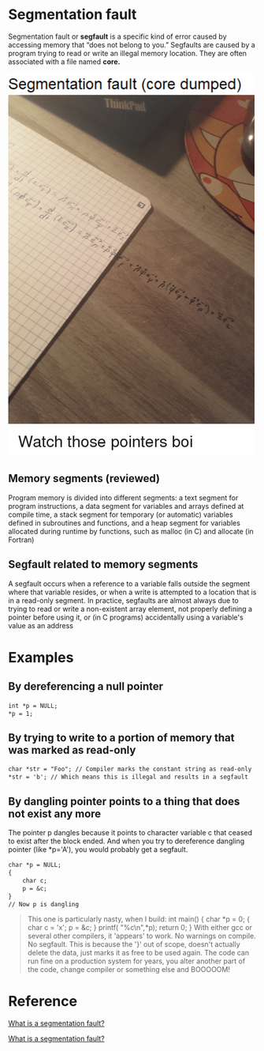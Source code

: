 # Segmentation fault

Segmentation fault or **segfault** is a specific kind of error caused by accessing memory that “does not belong to you.” Segfaults are caused by a program trying to read or write an illegal memory location. They are often associated with a file named **core.**

![](images/-f7e70257-745c-4efc-881b-44af0dc1f911untitled)

## Memory segments (reviewed)

Program memory is divided into different segments: a text segment for program instructions, a data segment for variables and arrays defined at compile time, a stack segment for temporary (or automatic) variables defined in subroutines and functions, and a heap segment for variables allocated during runtime by functions, such as malloc (in C) and allocate (in Fortran)

## Segfault related to memory segments

A segfault occurs when a reference to a variable falls outside the segment where that variable resides, or when a write is attempted to a location that is in a read-only segment. In practice, segfaults are almost always due to trying to read or write a non-existent array element, not properly defining a pointer before using it, or (in C programs) accidentally using a variable's value as an address

# Examples

## By dereferencing a null pointer

    int *p = NULL;
    *p = 1;

## By trying to write to a portion of memory that was marked as read-only

    char *str = "Foo"; // Compiler marks the constant string as read-only
    *str = 'b'; // Which means this is illegal and results in a segfault

## By dangling pointer points to a thing that does not exist any more

The pointer p dangles because it points to character variable c that ceased to exist after the block ended. And when you try to dereference dangling pointer (like *p='A'), you would probably get a segfault.

    char *p = NULL;
    {
        char c;
        p = &c;
    }
    // Now p is dangling

> This one is particularly nasty, when I build: int main() { char *p = 0; { char c = 'x'; p = &c; } printf( "%c\n",*p); return 0; } With either gcc or several other compilers, it 'appears' to work. No warnings on compile. No segfault. This is because the '}' out of scope, doesn't actually delete the data, just marks it as free to be used again. The code can run fine on a production system for years, you alter another part of the code, change compiler or something else and BOOOOOM!

# Reference

[What is a segmentation fault?](https://stackoverflow.com/questions/2346806/what-is-a-segmentation-fault)

[What is a segmentation fault?](https://stackoverflow.com/questions/2346806/what-is-a-segmentation-fault)